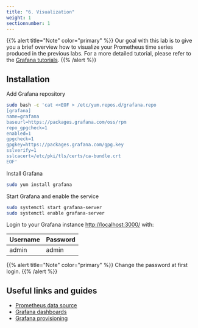 ```yaml
---
title: "6. Visualization"
weight: 1
sectionnumber: 1
---
```


{{% alert title="Note" color="primary" %}}
Our goal with this lab is to give you a brief overview how to visualize your Prometheus time series produced in the previous labs.
For a more detailed tutorial, please refer to the [Grafana tutorials](https://grafana.com/tutorials/).
{{% /alert %}}

## Installation

Add Grafana repository
```bash
sudo bash -c 'cat <<EOF > /etc/yum.repos.d/grafana.repo
[grafana]
name=grafana
baseurl=https://packages.grafana.com/oss/rpm
repo_gpgcheck=1
enabled=1
gpgcheck=1
gpgkey=https://packages.grafana.com/gpg.key
sslverify=1
sslcacert=/etc/pki/tls/certs/ca-bundle.crt
EOF'
```

Install Grafana

```bash
sudo yum install grafana
```

Start Grafana and enable the service

```bash
sudo systemctl start grafana-server
sudo systemctl enable grafana-server
```

Login to your Grafana instance <http://localhost:3000/> with:

| Username | Password |
|---       |---       |
| admin    | admin    |

{{% alert title="Note" color="primary" %}}
Change the password at first login.
{{% /alert %}}

## Useful links and guides

* [Prometheus data source](https://grafana.com/docs/grafana/latest/datasources/prometheus/)
* [Grafana dashboards](https://grafana.com/docs/grafana/latest/best-practices/best-practices-for-creating-dashboards/)
* [Grafana provisioning](https://grafana.com/docs/grafana/latest/administration/provisioning/)
